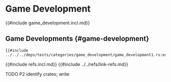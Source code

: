 # Game Development

{{#include game_development.incl.md}}

## Game Developments {#game-development}

```rust,editable
{{#include ../../../deps/tests/categories/game_development/game_development1.rs:example}}
```

{{#include refs.incl.md}}
{{#include ../../refs/link-refs.md}}

<div class="hidden">
TODO P2 identify crates; write
</div>

